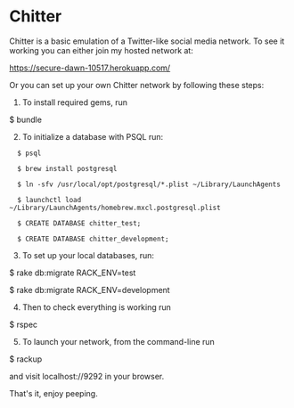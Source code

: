 # Chitter

Chitter is a basic emulation of a Twitter-like social media network. To see it working you can either join my hosted network at:

  https://secure-dawn-10517.herokuapp.com/

Or you can set up your own Chitter network by following these steps:

1) To install required gems, run

  $ bundle

2) To initialize a database with PSQL run:

```
  $ psql

  $ brew install postgresql

  $ ln -sfv /usr/local/opt/postgresql/*.plist ~/Library/LaunchAgents

  $ launchctl load ~/Library/LaunchAgents/homebrew.mxcl.postgresql.plist

  $ CREATE DATABASE chitter_test;

  $ CREATE DATABASE chitter_development;
```

3) To set up your local databases, run:

  $ rake db:migrate RACK_ENV=test

  $ rake db:migrate RACK_ENV=development

4) Then to check everything is working run

  $ rspec

5) To launch your network, from the command-line run

  $ rackup

  and visit localhost://9292 in your browser.

That's it, enjoy peeping.
